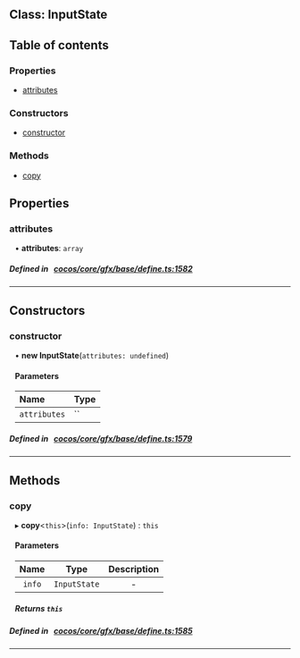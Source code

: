 
## Class: InputState





<div class="table-of-content">
<h2>Table of contents</h2>


### Properties

- [ attributes](#attributes)

### Constructors

- [ constructor](#constructor)

### Methods

- [ copy](#copy)
</div>

## Properties


### attributes
<div style="margin-left: 10px;">




•  **attributes**:
`array` 
</div>

##### Defined in &nbsp;   [cocos/core/gfx/base/define.ts:1582](https://github.com/cocos-creator/engine/blob/c7bf6b8a9/cocos/core/gfx/base/define.ts#L1582)&nbsp;


___

<!---->
## Constructors


### constructor
<div style="margin-left: 10px;">

• **new InputState**(`attributes: undefined`)

#### Parameters
| Name | Type |
| :------ | :------ |
| `attributes` | `` |





</div>

##### Defined in &nbsp;   [cocos/core/gfx/base/define.ts:1579](https://github.com/cocos-creator/engine/blob/c7bf6b8a9/cocos/core/gfx/base/define.ts#L1579)&nbsp;


---

<!---->
## Methods

### copy
<div style="margin-left: 10px;">

▸   **copy**<`this`\>(`info: InputState`) : `this`




<!---->
<!--    #### Returns `this` -->
<!---->

#### Parameters

| Name | Type | Description |
| :------: | :------: | :------: |
| `info` | `InputState` | - |



##### Returns `this`




</div>

##### Defined in &nbsp;   [cocos/core/gfx/base/define.ts:1585](https://github.com/cocos-creator/engine/blob/c7bf6b8a9/cocos/core/gfx/base/define.ts#L1585)&nbsp;
___
<!---->



